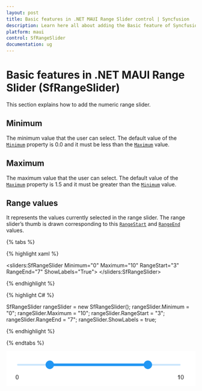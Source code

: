 ```yaml
---
layout: post
title: Basic features in .NET MAUI Range Slider control | Syncfusion
description: Learn here all about adding the Basic feature of Syncfusion .NET MAUI Range Slider (SfRangeSlider) control and more.
platform: maui
control: SfRangeSlider
documentation: ug
---
```


# Basic features  in .NET MAUI Range Slider (SfRangeSlider)

This section explains how to add the numeric range slider.

## Minimum

The minimum value that the user can select. The default value of the [`Minimum`](https://help.syncfusion.com/cr/maui/Syncfusion.Maui.Sliders.NumericRangeSliderBase.html#Syncfusion_Maui_Sliders_NumericRangeSliderBase_Minimum) property is 0.0 and it must be less than the [`Maximum`](https://help.syncfusion.com/cr/maui/Syncfusion.Maui.Sliders.NumericRangeSliderBase.html#Syncfusion_Maui_Sliders_NumericRangeSliderBase_Maximum) value.

## Maximum

The maximum value that the user can select. The default value of the [`Maximum`](https://help.syncfusion.com/cr/maui/Syncfusion.Maui.Sliders.NumericRangeSliderBase.html#Syncfusion_Maui_Sliders_NumericRangeSliderBase_Maximum) property is 1.5 and it must be greater than the [`Minimum`](https://help.syncfusion.com/cr/maui/Syncfusion.Maui.Sliders.NumericRangeSliderBase.html#Syncfusion_Maui_Sliders_NumericRangeSliderBase_Minimum) value.

## Range values

It represents the values currently selected in the range slider. The range slider’s thumb is drawn corresponding to this [`RangeStart`](https://help.syncfusion.com/cr/maui/Syncfusion.Maui.Sliders.NumericRangeSliderBase.html#Syncfusion_Maui_Sliders_NumericRangeSliderBase_RangeStart) and [`RangeEnd`](https://help.syncfusion.com/cr/maui/Syncfusion.Maui.Sliders.NumericRangeSliderBase.html#Syncfusion_Maui_Sliders_NumericRangeSliderBase_RangeEnd) values.

{% tabs %}

{% highlight xaml %}

<sliders:SfRangeSlider Minimum="0"
                       Maximum="10"
                       RangeStart="3"
                       RangeEnd="7"
                       ShowLabels="True">
</sliders:SfRangeSlider>
 
{% endhighlight %}

{% highlight C# %}

 SfRangeSlider rangeSlider = new SfRangeSlider();
 rangeSlider.Minimum = "0";
 rangeSlider.Maximum = "10";
 rangeSlider.RangeStart = "3";
 rangeSlider.RangeEnd = "7";
 rangeSlider.ShowLabels = true;

{% endhighlight %}

{% endtabs %}

![RangeSlider numeric label](images/basic-features/rangeslider-basic.png)


